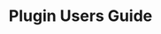 ---
title: "Plugin Users Guide"
weight: 5
description: >
  Add, configure, and deploy plugins using Halyard
aliases:
  - /guides/user/plugin-users/
  - /guides/user/plugins/user-guide/
---